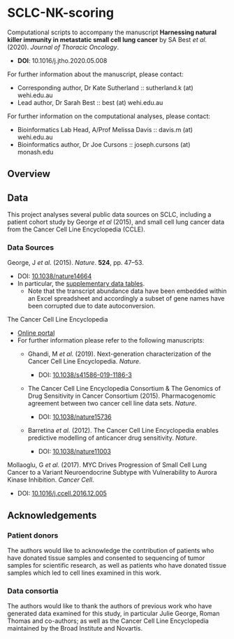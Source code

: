 # SCLC-NK-scoring
Computational scripts to accompany the manuscript **Harnessing natural killer immunity in metastatic small cell lung cancer** by SA Best *et al.* (2020). *Journal of Thoracic Oncology*.
- **DOI**: 10.1016/j.jtho.2020.05.008

For further information about the manuscript, please contact:
  - Corresponding author, Dr Kate Sutherland :: sutherland.k (at) wehi.edu.au
  - Lead author, Dr Sarah Best :: best (at) wehi.edu.au

For further information on the computational analyses, please contact:
  - Bioinformatics Lab Head, A/Prof Melissa Davis :: davis.m (at) wehi.edu.au
  - Bioinformatics author, Dr Joe Cursons :: joseph.cursons (at) monash.edu
  
## Overview


## Data
This project analyses several public data sources on SCLC, including a patient cohort study by George *et al* (2015), and small cell lung cancer data from the Cancer Cell Line Encyclopedia (CCLE).

### Data Sources
George, J *et al.* (2015). *Nature*. **524**, pp. 47–53.
- DOI: [10.1038/nature14664](https://www.nature.com/articles/nature14664)
- In particular, the [supplementary data tables](https://static-content.springer.com/esm/art%3A10.1038%2Fnature14664/MediaObjects/41586_2015_BFnature14664_MOESM72_ESM.xlsx).
  - Note that the transcript abundance data have been embedded within an Excel spreadsheet and accordingly a subset of gene names have been corrupted due to date autoconversion.
  
The Cancer Cell Line Encyclopedia
- [Online portal](https://portals.broadinstitute.org/ccle)
- For further information please refer to the following manuscripts:
  - Ghandi, M *et al.* (2019). Next-generation characterization of the Cancer Cell Line Encyclopedia. *Nature*.
    - DOI: [10.1038/s41586-019-1186-3](https://www.nature.com/articles/s41586-019-1186-3)

  - The Cancer Cell Line Encyclopedia Consortium & The Genomics of Drug Sensitivity in Cancer Consortium (2015). Pharmacogenomic agreement between two cancer cell line data sets. *Nature*.
    - DOI: [10.1038/nature15736](https://www.nature.com/articles/nature15736)

  - Barretina *et al.* (2012). The Cancer Cell Line Encyclopedia enables predictive modelling of anticancer drug sensitivity. *Nature*.
    - DOI: [10.1038/nature11003](https://www.nature.com/articles/nature11003)

Mollaoglu, G *et al.* (2017). MYC Drives Progression of Small Cell Lung Cancer to a Variant Neuroendocrine Subtype with Vulnerability to Aurora Kinase Inhibition. *Cancer Cell*.
  - DOI: [10.1016/j.ccell.2016.12.005](https://www.cell.com/cancer-cell/fulltext/S1535-6108(16)30600-6)

## Acknowledgements

### Patient donors
The authors would like to acknowledge the contribution of patients who have donated tissue samples and consented to sequencing of tumor samples for scientific research, as well as patients who have donated tissue samples which led to cell lines examined in this work.

### Data consortia
The authors would like to thank the authors of previous work who have generated data examined for this study, in particular Julie George, Roman Thomas and co-authors; as well as the Cancer Cell Line Encyclopedia maintained by the Broad Institute and Novartis.
